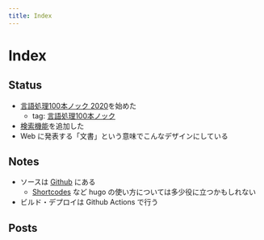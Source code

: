 ```yaml
---
title: Index
---
```


# Index

## Status
- [言語処理100本ノック 2020](https://nlp100.github.io/ja/)を始めた
	- tag: [言語処理100本ノック](/tags/言語処理100本ノック/)
- [検索機能](/search/)を追加した
-  Web に発表する「文書」という意味でこんなデザインにしている

## Notes
- ソースは [Github](https://github.com/tbsmcd/tbsmcd.github.io/tree/source) にある
	- [Shortcodes](https://gohugo.io/content-management/shortcodes/) など hugo の使い方については多少役に立つかもしれない
- ビルド・デプロイは Github Actions で行う

## Posts
